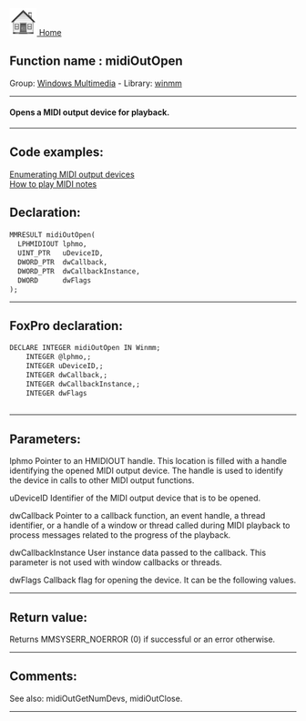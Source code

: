 [<img src="../../images/home.png"> Home ](https://github.com/VFPX/Win32API)  

## Function name : midiOutOpen
Group: [Windows Multimedia](../../functions_group.md#Windows_Multimedia)  -  Library: [winmm](../../../libraries.md#winmm)  
***  


#### Opens a MIDI output device for playback.

***  


## Code examples:
[Enumerating MIDI output devices](../../samples/sample_507.md)  
[How to play MIDI notes](../../samples/sample_537.md)  

## Declaration:
```foxpro  
MMRESULT midiOutOpen(
  LPHMIDIOUT lphmo,
  UINT_PTR   uDeviceID,
  DWORD_PTR  dwCallback,
  DWORD_PTR  dwCallbackInstance,
  DWORD      dwFlags
);  
```  
***  


## FoxPro declaration:
```foxpro  
DECLARE INTEGER midiOutOpen IN Winmm;
	INTEGER @lphmo,;
	INTEGER uDeviceID,;
	INTEGER dwCallback,;
	INTEGER dwCallbackInstance,;
	INTEGER dwFlags
  
```  
***  


## Parameters:
lphmo
Pointer to an HMIDIOUT handle. This location is filled with a handle identifying the opened MIDI output device. The handle is used to identify the device in calls to other MIDI output functions.

uDeviceID
Identifier of the MIDI output device that is to be opened.

dwCallback
Pointer to a callback function, an event handle, a thread identifier, or a handle of a window or thread called during MIDI playback to process messages related to the progress of the playback. 

dwCallbackInstance
User instance data passed to the callback. This parameter is not used with window callbacks or threads.

dwFlags
Callback flag for opening the device. It can be the following values.
  
***  


## Return value:
Returns MMSYSERR_NOERROR (0) if successful or an error otherwise.  
***  


## Comments:
See also: midiOutGetNumDevs, midiOutClose.  
  
***  

